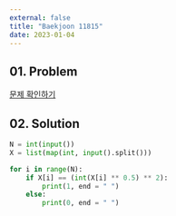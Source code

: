 ```yaml
---
external: false
title: "Baekjoon 11815"
date: 2023-01-04
---
```


## 01. Problem

[문제 확인하기](https://www.acmicpc.net/problem/11815)

## 02. Solution

```Python
N = int(input())
X = list(map(int, input().split()))

for i in range(N):
    if X[i] == (int(X[i] ** 0.5) ** 2):
        print(1, end = " ")
    else:
        print(0, end = " ")
```
